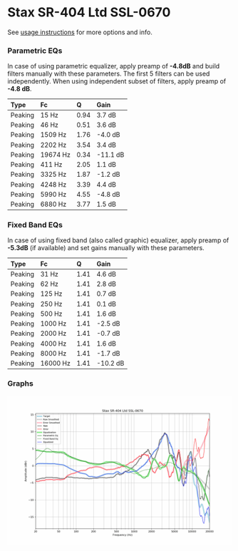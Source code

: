 # Stax SR-404 Ltd SSL-0670
See [usage instructions](https://github.com/jaakkopasanen/AutoEq#usage) for more options and info.

### Parametric EQs
In case of using parametric equalizer, apply preamp of **-4.8dB** and build filters manually
with these parameters. The first 5 filters can be used independently.
When using independent subset of filters, apply preamp of **-4.8 dB**.

| Type    | Fc       |    Q | Gain     |
|:--------|:---------|:-----|:---------|
| Peaking | 15 Hz    | 0.94 | 3.7 dB   |
| Peaking | 46 Hz    | 0.51 | 3.6 dB   |
| Peaking | 1509 Hz  | 1.76 | -4.0 dB  |
| Peaking | 2202 Hz  | 3.54 | 3.4 dB   |
| Peaking | 19674 Hz | 0.34 | -11.1 dB |
| Peaking | 411 Hz   | 2.05 | 1.1 dB   |
| Peaking | 3325 Hz  | 1.87 | -1.2 dB  |
| Peaking | 4248 Hz  | 3.39 | 4.4 dB   |
| Peaking | 5990 Hz  | 4.55 | -4.8 dB  |
| Peaking | 6880 Hz  | 3.77 | 1.5 dB   |

### Fixed Band EQs
In case of using fixed band (also called graphic) equalizer, apply preamp of **-5.3dB**
(if available) and set gains manually with these parameters.

| Type    | Fc       |    Q | Gain     |
|:--------|:---------|:-----|:---------|
| Peaking | 31 Hz    | 1.41 | 4.6 dB   |
| Peaking | 62 Hz    | 1.41 | 2.8 dB   |
| Peaking | 125 Hz   | 1.41 | 0.7 dB   |
| Peaking | 250 Hz   | 1.41 | 0.1 dB   |
| Peaking | 500 Hz   | 1.41 | 1.6 dB   |
| Peaking | 1000 Hz  | 1.41 | -2.5 dB  |
| Peaking | 2000 Hz  | 1.41 | -0.7 dB  |
| Peaking | 4000 Hz  | 1.41 | 1.6 dB   |
| Peaking | 8000 Hz  | 1.41 | -1.7 dB  |
| Peaking | 16000 Hz | 1.41 | -10.2 dB |

### Graphs
![](./Stax%20SR-404%20Ltd%20SSL-0670.png)